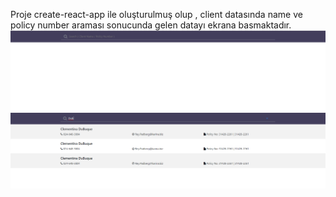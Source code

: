Proje create-react-app ile oluşturulmuş olup , client datasında name ve 
policy number araması sonucunda gelen datayı ekrana basmaktadır.
![img.png](img.png)![img_1.png](img_1.png)